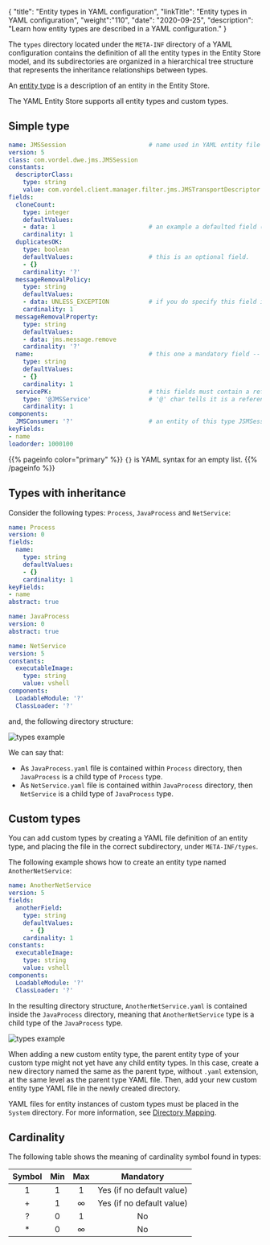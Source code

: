 {
"title": "Entity types in YAML configuration",
"linkTitle": "Entity types in YAML configuration",
"weight":"110",
"date": "2020-09-25",
"description": "Learn how entity types are described in a YAML configuration."
}

The `types` directory located under the `META-INF` directory of a YAML configuration contains the definition of all the entity types in the Entity Store model, and its subdirectories are organized in a hierarchical tree structure that represents the inheritance relationships between types.

An [entity type](/docs/apigtw_devguide/entity_store/#entity-types) is a description of an entity in the Entity Store.

The YAML Entity Store supports all entity types and custom types.

## Simple type

```yaml
name: JMSSession                       # name used in YAML entity file
version: 5
class: com.vordel.dwe.jms.JMSSession
constants:
  descriptorClass:
    type: string
    value: com.vordel.client.manager.filter.jms.JMSTransportDescriptor
fields:
  cloneCount:
    type: integer
    defaultValues:
    - data: 1                          # an example a defaulted field (mandatory but having a default value)
    cardinality: 1
  duplicatesOK:
    type: boolean
    defaultValues:                     # this is an optional field.
    - {}
    cardinality: '?'
  messageRemovalPolicy:
    type: string
    defaultValues:
    - data: UNLESS_EXCEPTION           # if you do specify this field in you YAML file, value will be 'UNLESS_EXCEPTION'
    cardinality: 1
  messageRemovalProperty:
    type: string
    defaultValues:
    - data: jms.message.remove
    cardinality: '?'
  name:                                # this one a mandatory field -- it is actually a key field
    type: string
    defaultValues:
    - {}
    cardinality: 1
  servicePK:                           # this fields must contain a reference to another entity of type 'JMSService'
    type: '@JMSService'                # '@' char tells it is a reference
    cardinality: 1
components:
  JMSConsumer: '?'                     # an entity of this type JSMSession can have 1 children of type JMSConsumer
keyFields:
- name
loadorder: 1000100
```

{{% pageinfo color="primary" %}}
`{}` is YAML syntax for an empty list.
{{% /pageinfo %}}

## Types with inheritance

Consider the following types: `Process`, `JavaProcess` and `NetService`:

```yaml
name: Process
version: 0
fields:
  name:
    type: string
    defaultValues:
    - {}
    cardinality: 1
keyFields:
- name
abstract: true
```

```yaml
name: JavaProcess
version: 0
abstract: true
```

```yaml
name: NetService
version: 5
constants:
  executableImage:
    type: string
    value: vshell
components:
  LoadableModule: '?'
  ClassLoader: '?'
```

and, the following directory structure:

![types example](/Images/apim_yamles/yamles_types_example.png)

We can say that:

* As `JavaProcess.yaml` file is contained within `Process` directory, then `JavaProcess` is a child type of `Process` type.
* As `NetService.yaml` file is contained within `JavaProcess` directory, then `NetService` is a child type of `JavaProcess` type.

## Custom types

You can add custom types by creating a YAML file definition of an entity type, and placing the file in the correct subdirectory, under `META-INF/types`.

The following example shows how to create an entity type named `AnotherNetService`:

```yaml
name: AnotherNetService
version: 5
fields:
  anotherField:
    type: string
    defaultValues:
      - {}
    cardinality: 1
constants:
  executableImage:
    type: string
    value: vshell
components:
  LoadableModule: '?'
  ClassLoader: '?'
```

In the resulting directory structure, `AnotherNetService.yaml` is contained inside the `JavaProcess` directory, meaning that `AnotherNetService` type is a child type of the `JavaProcess` type.

![types example](/Images/apim_yamles/yamles_types_custom_example.png)

When adding a new custom entity type, the parent entity type of your custom type might not yet have any child entity types. In this case, create a new directory named the same as the parent type, without `.yaml` extension, at the same level as the parent type YAML file. Then, add your new custom entity type YAML file in the newly created directory.

YAML files for entity instances of custom types must be placed in the `System` directory. For more information, see [Directory Mapping](/docs/apim_yamles/apim_yamles_references/yamles_top_directories).

## Cardinality

The following table shows the meaning of cardinality symbol found in types:

| Symbol | Min | Max | Mandatory |
|:------:|:---:|:---:|:---------:|
|   1    |  1  |  1  |    Yes (if no default value) |
|   +    |  1  |  ∞  |    Yes (if no default value) |
|   ?    |  0  |  1  |    No     |
|   *    |  0  |  ∞  |    No     |
